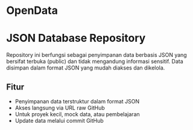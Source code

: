 # OpenData

# JSON Database Repository

Repository ini berfungsi sebagai penyimpanan data berbasis JSON yang bersifat terbuka (public) dan tidak mengandung informasi sensitif. Data disimpan dalam format JSON yang mudah diakses dan dikelola.

## Fitur
- Penyimpanan data terstruktur dalam format JSON
- Akses langsung via URL raw GitHub
- Untuk proyek kecil, mock data, atau pembelajaran
- Update data melalui commit GitHub
